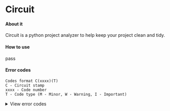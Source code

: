 # Circuit

#### About it
Circuit is a python project analyzer to help keep your project clean and tidy.
#### How to use
pass
#### Error codes
```
Codes format C(xxxx)(T)
C - Circuit stamp
xxxx - Code number
T - Code type (M - Minor, W - Warning, I - Important)
```
<details><summary>View error codes</summary>
C0001W - Too many files in folder<br/>
C0002W - Too many folders<br/>
C0003I - Too long foldername<br/>
C0004W - Too long filename<br/>
C0005W - Empty folder<br/>
</details>
